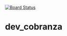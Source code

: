 [![Board Status](https://dev.azure.com/escoserra/89bf6cc3-e336-47ed-b884-d9cd874ef98e/1bc1539d-5f6d-4cb8-8f62-310d3a255463/_apis/work/boardbadge/17795e53-1ec7-4643-bd4d-9fac8f920b52)](https://dev.azure.com/escoserra/89bf6cc3-e336-47ed-b884-d9cd874ef98e/_boards/board/t/1bc1539d-5f6d-4cb8-8f62-310d3a255463/Microsoft.RequirementCategory)
# dev_cobranza